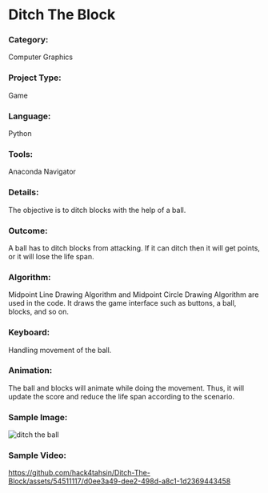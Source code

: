 # Ditch The Block

### Category:
Computer Graphics

### Project Type:
Game

### Language:
Python

### Tools:
Anaconda Navigator

### Details:
The objective is to ditch blocks with the help of a ball.

### Outcome:
A ball has to ditch blocks from attacking. If it can ditch then it will get points, or it will lose the life span.

### Algorithm:
Midpoint Line Drawing Algorithm and Midpoint Circle Drawing Algorithm are used in the code. It draws the game interface such as buttons, a ball, blocks, and so on.

### Keyboard:
Handling movement of the ball.

### Animation:
The ball and blocks will animate while doing the movement. Thus, it will update the score and reduce the life span according to the scenario.

### Sample Image:
![ditch the ball](https://github.com/hack4tahsin/Ditch-The-Block/assets/54511117/4227a0c5-77e8-44ce-8698-e3f448263b04)

### Sample Video:
https://github.com/hack4tahsin/Ditch-The-Block/assets/54511117/d0ee3a49-dee2-498d-a8c1-1d2369443458
